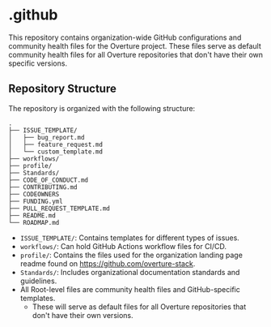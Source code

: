 # .github

This repository contains organization-wide GitHub configurations and community health files for the Overture project. These files serve as default community health files for all Overture repositories that don't have their own specific versions.

## Repository Structure

The repository is organized with the following structure:

```
.
├── ISSUE_TEMPLATE/
│   ├── bug_report.md
│   ├── feature_request.md
│   └── custom_template.md
├── workflows/
├── profile/
├── Standards/
├── CODE_OF_CONDUCT.md
├── CONTRIBUTING.md
├── CODEOWNERS
├── FUNDING.yml
├── PULL_REQUEST_TEMPLATE.md
├── README.md
└── ROADMAP.md
```

- `ISSUE_TEMPLATE/`: Contains templates for different types of issues.
- `workflows/`: Can hold GitHub Actions workflow files for CI/CD.
- `profile/`: Contains the files used for the organization landing page readme found on https://github.com/overture-stack.
- `Standards/`: Includes organizational documentation standards and guidelines.
- All Root-level files are community health files and GitHub-specific templates.
    - These will serve as default files for all Overture repositories that don't have their own versions.